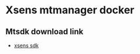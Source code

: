 # Xsens mtmanager docker

## Mtsdk download link
- [xsens sdk](https://content.xsens.com/mt-software-suite-download)
